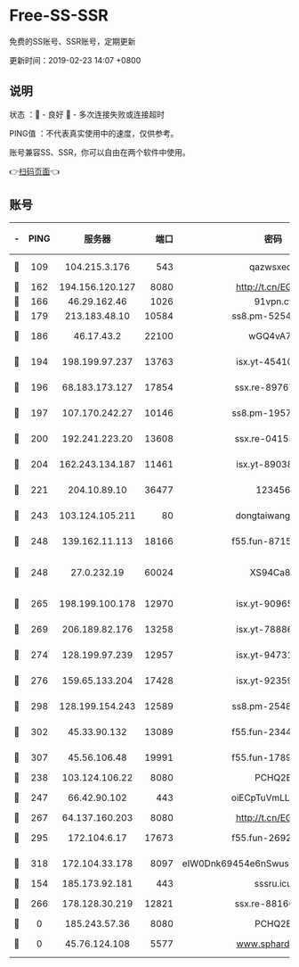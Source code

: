 # Free-SS-SSR

免费的SS账号、SSR账号，定期更新

更新时间：2019-02-23 14:07 +0800

## 说明

状态     ：🙂 - 良好 🙁 - 多次连接失败或连接超时

PING值   ：不代表真实使用中的速度，仅供参考。

账号兼容SS、SSR，你可以自由在两个软件中使用。

👉[扫码页面](https://liesauer.github.io/free-ss-ssr.github.io/)👈

## 账号

|-|PING|服务器|端口|密码|加密方式|区域|
|:----:|:----:|:-----:|-----:|:----:|:----:|:----:|
|🙂|109|104.215.3.176|543|qazwsxedc|aes-256-gcm|JP|
|🙂|162|194.156.120.127|8080|http://t.cn/EGJIyrl|rc4-md5|RU|
|🙂|166|46.29.162.46|1026|91vpn.cf|rc4-md5|RU|
|🙂|179|213.183.48.10|10584|ss8.pm-52546050|rc4-md5|RU|
|🙂|186|46.17.43.2|22100|wGQ4vA7D|aes-256-gcm|RU|
|🙂|194|198.199.97.237|13763|isx.yt-45410727|aes-256-cfb|US|
|🙂|196|68.183.173.127|17854|ssx.re-89767953|aes-256-cfb|US|
|🙂|197|107.170.242.27|10146|ss8.pm-19577834|aes-256-cfb|US|
|🙂|200|192.241.223.20|13608|ssx.re-04153947|aes-256-cfb|US|
|🙂|204|162.243.134.187|11461|isx.yt-89038787|aes-256-cfb|US|
|🙂|221|204.10.89.10|36477|123456|aes-256-cfb|US|
|🙂|243|103.124.105.211|80|dongtaiwang.com|aes-256-cfb|US|
|🙂|248|139.162.11.113|18166|f55.fun-87155784|aes-256-cfb|SG|
|🙂|248|27.0.232.19|60024|XS94Ca8K|xchacha20-ietf-poly1305|HK|
|🙂|265|198.199.100.178|12970|isx.yt-90965243|aes-256-cfb|US|
|🙂|269|206.189.82.176|13258|isx.yt-78886970|aes-256-cfb|SG|
|🙂|274|128.199.97.239|12957|isx.yt-94731774|aes-256-cfb|SG|
|🙂|276|159.65.133.204|17428|isx.yt-92359106|aes-256-cfb|SG|
|🙂|298|128.199.154.243|12589|ss8.pm-25483788|aes-256-cfb|SG|
|🙂|302|45.33.90.132|13089|f55.fun-23448160|aes-256-cfb|US|
|🙂|307|45.56.106.48|19991|f55.fun-17890118|aes-256-cfb|US|
|🙂|238|103.124.106.22|8080|PCHQ2E|rc4-md5|US|
|🙂|247|66.42.90.102|443|oiECpTuVmLLxk4Ts|aes-256-cfb|US|
|🙂|267|64.137.160.203|8080|http://t.cn/EGJIyrl|rc4-md5|CA|
|🙂|295|172.104.6.17|17673|f55.fun-26926013|aes-256-cfb|US|
|🙂|318|172.104.33.178|8097|eIW0Dnk69454e6nSwuspv9DmS201tQ0D|aes-256-cfb|SG|
|🙁|154|185.173.92.181|443|sssru.icu|rc4-md5|RU|
|🙁|266|178.128.30.219|12821|ssx.re-88166677|aes-256-cfb|SG|
|🙁|0|185.243.57.36|8080|PCHQ2E|rc4-md5|US|
|🙁|0|45.76.124.108|5577|www.sphard.com|aes-256-cfb|AU|

